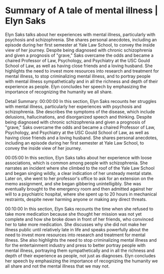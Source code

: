 # Summary of A tale of mental illness | Elyn Saks

Elyn Saks talks about her experiences with mental illness, particularly with psychosis and schizophrenia. She shares personal anecdotes, including an episode during her first semester at Yale Law School, to convey the inside view of her journey. Despite being diagnosed with chronic schizophrenia and given a prognosis of "grave," Saks overcame the odds and became a chaired Professor of Law, Psychology, and Psychiatry at the USC Gould School of Law, as well as having close friends and a loving husband. She highlights the need to invest more resources into research and treatment for mental illness, to stop criminalizing mental illness, and to portray people with mental illness sympathetically and in all the richness and depth of their experience as people. Elyn concludes her speech by emphasizing the importance of recognizing the humanity we all share.

Detail Summary: 
00:00:00
In this section, Elyn Saks recounts her struggles with mental illness, particularly her experiences with psychosis and schizophrenia. She describes the symptoms of the disease, which include delusions, hallucinations, and disorganized speech and thinking. Despite being diagnosed with chronic schizophrenia and given a prognosis of "grave," Saks overcame the odds and became a chaired Professor of Law, Psychology, and Psychiatry at the USC Gould School of Law, as well as having close friends and a loving husband. She shares personal anecdotes, including an episode during her first semester at Yale Law School, to convey the inside view of her journey.

00:05:00
In this section, Elyn Saks talks about her experience with loose associations, which is common among people with schizophrenia. She narrates an incident where she climbed to the roof of the Yale Law School and began singing wildly, a clear indication of her unsteady mental state. Later on, she went to her professor's office to ask for an extension on the memo assignment, and she began gibbering unintelligibly. She was eventually brought to the emergency room and then admitted against her will to a psychiatric hospital, where she spent up to 20 hours in mechanical restraints, despite never harming anyone or making any direct threats.

00:10:00
In this section, Elyn Saks recounts the time when she refused to take more medication because she thought her mission was not yet complete and how she broke down in front of her friends, who convinced her to take more medication. She discusses why she did not make her illness public until relatively late in life and speaks powerfully about the need to invest more resources into research and treatment for mental illness. She also highlights the need to stop criminalizing mental illness and for the entertainment industry and press to better portray people with mental illness, portraying them sympathetically and in all the richness and depth of their experience as people, not just as diagnoses. Elyn concludes her speech by emphasizing the importance of recognizing the humanity we all share and not the mental illness that we may not.

